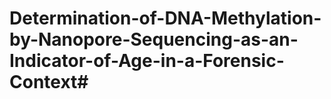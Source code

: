 # Determination-of-DNA-Methylation-by-Nanopore-Sequencing-as-an-Indicator-of-Age-in-a-Forensic-Context#
